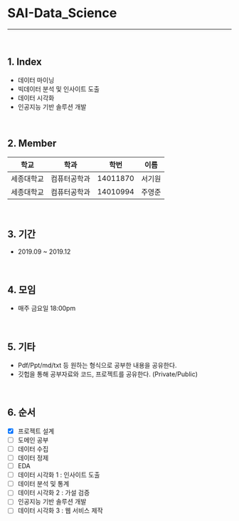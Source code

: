 # SAI-Data_Science

<hr>
<br>

## 1. Index
 - 데이터 마이닝
 - 빅데이터 분석 및 인사이트 도출
 - 데이터 시각화
 - 인공지능 기반 솔루션 개발
 
 <br>
 
## 2. Member

| 학교 | 학과 | 학번 | 이름 |
|---|:---:|:---:|:---:|
| 세종대학교 | 컴퓨터공학과 | 14011870 | 서기원 |
| 세종대학교 | 컴퓨터공학과 | 14010994 | 주영준 |

 <br>

## 3. 기간
 - 2019.09 ~ 2019.12

<br>
 
## 4. 모임
 - 매주 금요일 18:00pm
 
 <br>
  
## 5. 기타
 - Pdf/Ppt/md/txt 등 원하는 형식으로 공부한 내용을 공유한다.
 - 깃헙을 통해 공부자료와 코드, 프로젝트를 공유한다. (Private/Public)

 <br>

## 6. 순서
 - [X] 프로젝트 설계
 - [ ] 도메인 공부
 - [ ] 데이터 수집
 - [ ] 데이터 정제
 - [ ] EDA
 - [ ] 데이터 시각화 1 : 인사이트 도출
 - [ ] 데이터 분석 및 통계
 - [ ] 데이터 시각화 2 : 가설 검증
 - [ ] 인공지능 기반 솔루션 개발
 - [ ] 데이터 시각화 3 : 웹 서비스 제작
